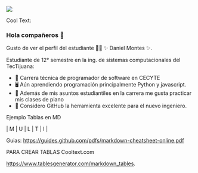 ![]((https://www.amadeusescuelademusica.es/descubriendo-los-instrumentos-el-piano/))

<a href="http://cooltext.com" target="_top"><img src="https://cooltext.com/images/ct_pixel.gif" width="80" height="15" alt="Cool Text: Logo and Graphics Generator" border="0" /></a>


### Hola compañeros 👋

Gusto de ver el perfil del estudiante 👨‍🏫 ✨ Daniel Montes ✨.

Estudiante de 12° semestre en la ing. de sistemas computacionales del TecTijuana:

- 🔭 Carrera técnica de programador de software en CECYTE
- 🖥  Aún aprendiendo programación principalmente Python y javascript.
- 📲 Además de mis asuntos estudiantiles en la carrera me gusta practicar mis clases de piano
- 🤔 Considero GitHub la herramienta excelente para el nuevo ingeniero.


Ejemplo Tablas en MD

|  M	|  U 	|  L  |  T  |  I  |


Guias:
https://guides.github.com/pdfs/markdown-cheatsheet-online.pdf

PARA CREAR TABLAS
Cooltext.com

https://www.tablesgenerator.com/markdown_tables. 
